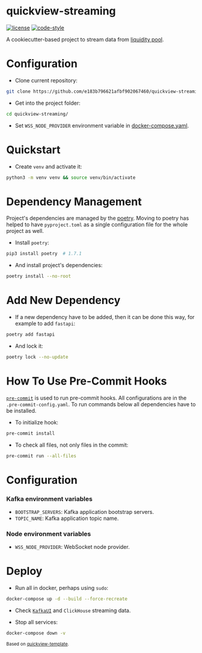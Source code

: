 # quickview-streaming

[![license](https://img.shields.io/:license-Apache%202-blue.svg)](https://www.apache.org/licenses/LICENSE-2.0.txt)
[![code-style](https://img.shields.io/badge/code%20style-black-000000.svg)](https://github.com/psf/black)

A cookiecutter-based project to stream data from [liquidity pool](https://polygonscan.com/address/0xAE81FAc689A1b4b1e06e7ef4a2ab4CD8aC0A087D).

# Configuration

- Clone current repository:
```bash
git clone https://github.com/e183b796621afbf902067460/quickview-streaming.git
```

- Get into the project folder:
```bash
cd quickview-streaming/
```

- Set `WSS_NODE_PROVIDER` environment variable in [docker-compose.yaml](https://github.com/e183b796621afbf902067460/quickview-streaming/blob/master/docker-compose.yaml).

# Quickstart

- Create `venv` and activate it:
```bash
python3 -m venv venv && source venv/bin/activate
```

# Dependency Management
Project's dependencies are managed by the [poetry](https://python-poetry.org/).
Moving to poetry has helped to have `pyproject.toml` as a single configuration file for the whole project as well.

- Install `poetry`:
```bash
pip3 install poetry  # 1.7.1
```

- And install project's dependencies:
```bash
poetry install --no-root
```

# Add New Dependency

- If a new dependency have to be added, then it can be done this way, for example to add `fastapi`:
```bash
poetry add fastapi
```

- And lock it:
```bash
poetry lock --no-update
```

# How To Use Pre-Commit Hooks

[`pre-commit`](https://pre-commit.com/) is used to run pre-commit hooks.
All configurations are in the `.pre-commit-config.yaml`.
To run commands below all dependencies have to be installed.

- To initialize hook:
```bash
pre-commit install
```

- To check all files, not only files in the commit:
```bash
pre-commit run --all-files
```

# Configuration

### Kafka environment variables

- `BOOTSTRAP_SERVERS`: Kafka application bootstrap servers.
- `TOPIC_NAME`: Kafka application topic name.

### Node environment variables

- `WSS_NODE_PROVIDER`: WebSocket node provider.

# Deploy

- Run all in docker, perhaps using `sudo`:
```bash
docker-compose up -d --build --force-recreate
```

- Check [`KafkaUI`](http://0.0.0.0:8080/) and `ClickHouse` streaming data.

- Stop all services:
```bash
docker-compose down -v
```

<p><small>Based on <a target="_blank" href="https://github.com/e183b796621afbf902067460/quickview-template">quickview-template</a>.</small></p>

